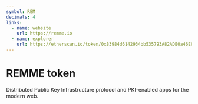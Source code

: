 ```yaml
---
symbol: REM
decimals: 4
links:
  - name: website
    url: https://remme.io
  - name: explorer
    url: https://etherscan.io/token/0x83984d6142934bb535793A82ADB0a46EF0F66B6d
---
```


# REMME token

Distributed Public Key Infrastructure protocol and PKI-enabled apps for the modern web.
